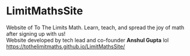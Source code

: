 # LimitMathsSite
Website of To The Limits Math. Learn, teach, and spread the joy of math after signing up with us!
<br>
Website developed by tech lead and co-founder **Anshul Gupta** lol
<br>
https://tothelimitmaths.github.io/LimitMathsSite/
